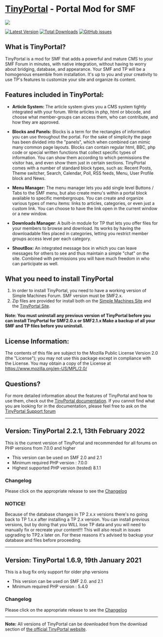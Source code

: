[TinyPortal](https://www.tinyportal.net/) - Portal Mod for SMF
==================================================
![](https://www.tinyportal.net/Themes/alphacentauri203/images/theme/logo_light.png)

[![Latest Version](https://img.shields.io/github/release/TinyPortal/TinyPortal.svg)](https://github.com/TinyPortal/TinyPortal/releases)
[![Total Downloads](https://img.shields.io/github/downloads/TinyPortal/TinyPortal/total.svg)](https://github.com/TinyPortal/TinyPortal/releases)
[![GitHub issues](https://img.shields.io/github/issues/TinyPortal/TinyPortal.svg)](https://github.com/TinyPortal/TinyPortal/issues)

## What is TinyPortal?

TinyPortal is a mod for SMF that adds a powerful and mature CMS to your SMF Forum in minutes, with native integration, without having to worry about bridging, database, and appearance. Your SMF and TP will be a homogenous ensemble from installation. It's up to you and your creativity to use TP's features to customize your site and organize its content.

## Features included in TinyPortal:

- **Article System:** The article system gives you a CMS system tightly integrated with your forum. Write articles in php, html or bbcode, and choose what member-groups can access them, who can contribute, and how they are approved.

- **Blocks and Panels:** Blocks is a term for the rectangles of information you can use throughout the portal. For the sake of simplicity the page has been divided into the "panels", which when combined can mimic many common page layouts. Blocks can contain regular html, BBC, php code or special written functions that collect specific types of information. You can show them according to which permissions the visitor has, and even show them just in certain sections. 
TinyPortal comes with a number of standard block types, such as: Recent Posts, Theme switcher, Search, Calendar, Poll, RSS feeds, Menu, User Profile block and News.

- **Menu Manager:** The menu manager lets you add single level Buttons / Tabs to the SMF menu, but also create menu's within a portal block available to specific membergroups. You can create and organize various types of menu items: links to articles, categories, or even just a custom link. You can choose to have the link open in the current window or a new window.

- **Downloads Manager**: A built-in module for TP that lets you offer files for your members to browse and download. Its works by having the downloadable files placed in categories, letting you restrict member groups access level per each category.

- **ShoutBox:** An integrated message box in which you can leave messages for others to see and thus maintain a simple "chat" on the site. Combined with permissions you will have much freedom in who can participate as well.

## What you need to install TinyPortal
1. In order to install TinyPortal, you need to have a working version of Simple Machines Forum. 
SMF version must be SMF2.x.
2. Zip files are provided for install both on the 
[Simple Machines Site](https://custom.simplemachines.org/index.php?mod=97) and the 
[TinyPortal Site](https://www.tinyportal.net/index.php?action=tportal;sa=download;dl=cat61).

**Note: You must uninstall any previous version of TinyPortal before you can install TinyPortal for SMF2.0.x or SMF2.1.x Make a backup of all your SMF and TP files before you uninstall.**

## License Information:
The contents of this file are subject to the Mozilla Public License Version 2.0 (the "License");
you may not use this package except in compliance with the License. You may obtain a copy of the License at
https://www.mozilla.org/en-US/MPL/2.0/

## Questions?

For more detailed information about the features of TinyPortal and how to use them, check out the [TinyPortal documentation](https://www.tinyportal.net/docs). If you cannot find what you are looking for in the documentation, please feel free to ask on the [TinyPortal Support forum](https://www.tinyportal.net)


***
## Version: TinyPortal 2.2.1, 13th February 2022
This is the current version of TinyPortal and recommended for all forums on PHP versions from 7.0.0 and higher

* This version can be used on SMF 2.0 and 2.1
* Minimum required PHP version : 7.0.0
* Highest supported PHP version (tested) 8.1.1

### Changelog
Please click on the appropriate release to see the [Changelog](https://github.com/Tinyportal/TinyPortal/tags)

### NOTICE!
Because of the database changes in TP 2.x.x versions there's no going back to TP 1.x.x after installing a TP 2.x version. You can install previous versions, but by doing that you WILL lose TP data and you will need to manually fix or recreate your content!!! This will also result in issues upgrading to TP2.x later on.
For these reasons it's advised to backup your database and files before proceeding.


***
## Version: TinyPortal 1.6.9, 19th January 2021
This is a bug fix only support for older php versions

* This version can be used on SMF 2.0. and 2.1
* Minimum required PHP version : 5.4.0

### Changelog
Please click on the appropriate release to see the [Changelog](https://github.com/Tinyportal/TinyPortal/tags)

*** 
**Note:** All versions of TinyPortal can be downloaded from the download section of [the official TinyPortal website](https://www.tinyportal.net/index.php?action=tportal;sa=download;dl=cat61).
